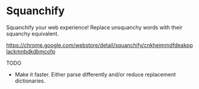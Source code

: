 Squanchify
=======================

Squanchify your web experience! Replace unsquanchy words with their squanchy equivalent.

https://chrome.google.com/webstore/detail/squanchify/cnkhejmmdfdeakpplackmnbdkdbmcofp


TODO
* Make it faster. Either parse differently and/or reduce replacement dictionaries.
